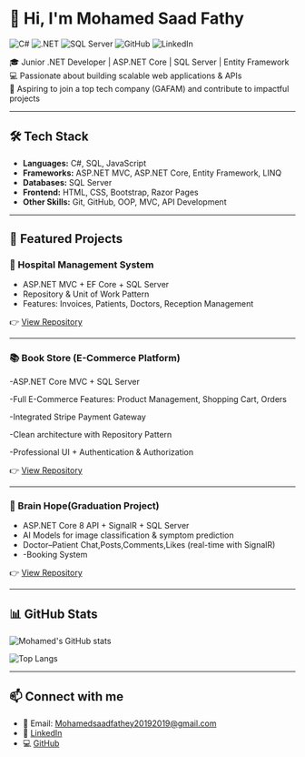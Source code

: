 # 👋 Hi, I'm Mohamed Saad Fathy

![C#](https://img.shields.io/badge/C%23-239120?style=for-the-badge&logo=c-sharp&logoColor=white)
![.NET](https://img.shields.io/badge/.NET-512BD4?style=for-the-badge&logo=dotnet&logoColor=white)
![SQL Server](https://img.shields.io/badge/SQL%20Server-CC2927?style=for-the-badge&logo=microsoft-sql-server&logoColor=white)
![GitHub](https://img.shields.io/badge/GitHub-100000?style=for-the-badge&logo=github&logoColor=white)
![LinkedIn](https://img.shields.io/badge/LinkedIn-0A66C2?style=for-the-badge&logo=linkedin&logoColor=white)

🎓 Junior .NET Developer | ASP.NET Core | SQL Server | Entity Framework  
💻 Passionate about building scalable web applications & APIs  
🚀 Aspiring to join a top tech company (GAFAM) and contribute to impactful projects  

---

## 🛠️ Tech Stack
- **Languages:** C#, SQL, JavaScript  
- **Frameworks:** ASP.NET MVC, ASP.NET Core, Entity Framework, LINQ  
- **Databases:** SQL Server  
- **Frontend:** HTML, CSS, Bootstrap, Razor Pages  
- **Other Skills:** Git, GitHub, OOP, MVC, API Development  

---

## 📂 Featured Projects

### 🏥 Hospital Management System
- ASP.NET MVC + EF Core + SQL Server  
- Repository & Unit of Work Pattern  
- Features: Invoices, Patients, Doctors, Reception Management  

👉 [View Repository](https://github.com/mustafalabib1/HMS_project.git)

---

### 📚 Book Store (E-Commerce Platform)

-ASP.NET Core MVC + SQL Server

-Full E-Commerce Features: Product Management, Shopping Cart, Orders

-Integrated Stripe Payment Gateway

-Clean architecture with Repository Pattern

-Professional UI + Authentication & Authorization

👉 [View Repository](https://github.com/MohamedHawy14/Store_MVC.git)

---

### 🧠 Brain Hope(Graduation Project)
- ASP.NET Core 8 API + SignalR + SQL Server  
- AI Models for image classification & symptom prediction  
- Doctor–Patient Chat,Posts,Comments,Likes (real-time with SignalR)
- -Booking System  


👉 [View Repository](https://github.com/MohamedHawy14/Brain-Hope.git)

---

## 📊 GitHub Stats
![Mohamed's GitHub stats](https://github-readme-stats.vercel.app/api?username=MohamedHawy14&show_icons=true&theme=tokyonight)

![Top Langs](https://github-readme-stats.vercel.app/api/top-langs/?username=MohamedHawy14&layout=compact&theme=tokyonight)

---

## 📫 Connect with me
- 📧 Email: Mohamedsaadfathey20192019@gmail.com  
- 💼 [LinkedIn](https://www.linkedin.com/in/mohamed-saad-bb0119242)  
- 💻 [GitHub](https://github.com/MohamedHawy14)

